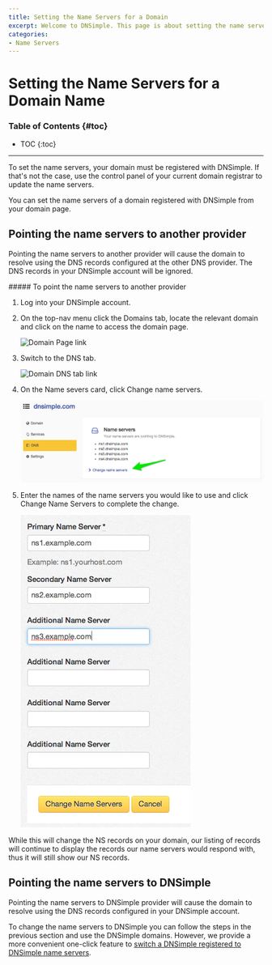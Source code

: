```yaml
---
title: Setting the Name Servers for a Domain
excerpt: Welcome to DNSimple. This page is about setting the name servers for a domain. Hosted DNS has never been this easy.
categories:
- Name Servers
---
```


# Setting the Name Servers for a Domain Name

### Table of Contents {#toc}

* TOC
{:toc}

---

To set the name servers, your domain must be registered with DNSimple. If that's not the case, use the control panel of your current domain registrar to update the name servers.

You can set the name servers of a domain registered with DNSimple from your domain page.

## Pointing the name servers to another provider

Pointing the name servers to another provider will cause the domain to resolve using the DNS records configured at the other DNS provider. The DNS records in your DNSimple account will be ignored.

<div class="section-steps" markdown="1">
##### To point the name servers to another provider

1.  Log into your DNSimple account.
1.  On the top-nav menu click the <label>Domains</label> tab, locate the relevant domain and click on the name to access the domain page.

    ![Domain Page link](/files/domains-domain-link.png)

1.  Switch to the <label>DNS</label> tab.

    ![Domain DNS tab link](/files/domain-tab-dns-link.png)

1.  On the <label>Name severs</label> card, click <label>Change name servers</label>.

    ![Change Name Servers link](/files/dnsimple-domain-tab-change-nameserver-link.png)

1.  Enter the names of the name servers you would like to use and click <label>Change Name Servers</label> to complete the change.

    ![Complete name server change](/files/complete-name-server-change.png)

</div>

<note>
While this will change the NS records on your domain, our listing of records will continue to display the records our name servers would respond with, thus it will still show our NS records.
</note>

## Pointing the name servers to DNSimple

Pointing the name servers to DNSimple provider will cause the domain to resolve using the DNS records configured in your DNSimple account.

To change the name servers to DNSimple you can follow the steps in the previous section and use the DNSimple domains. However, we provide a more convenient one-click feature to [switch a DNSimple registered to DNSimple name servers](/articles/delegating-dnsimple-registered/).
